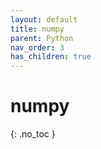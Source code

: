 ```yaml
---
layout: default
title: numpy
parent: Python
nav_order: 3
has_children: true
---
```


# numpy
{: .no_toc }
